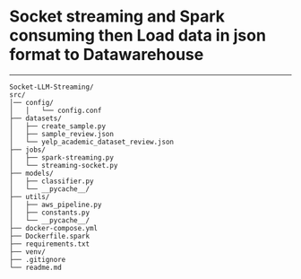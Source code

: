 # Socket streaming and Spark consuming then Load data in json format to Datawarehouse
-------
```
Socket-LLM-Streaming/
src/
│── config/
│   │   └── config.conf
├── datasets/
│   ├── create_sample.py
│   ├── sample_review.json
│   └── yelp_academic_dataset_review.json
├── jobs/
│   ├── spark-streaming.py
│   └── streaming-socket.py
├── models/
│   ├── classifier.py
│   └── __pycache__/
├── utils/
│   ├── aws_pipeline.py
│   ├── constants.py
│   └── __pycache__/
├── docker-compose.yml
├── Dockerfile.spark
├── requirements.txt
├── venv/
├── .gitignore
└── readme.md

```
